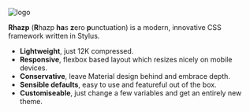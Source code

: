 
![logo](https://github.com/MrHuds0n/rhazp/blob/master/assets/banner_color_horizontal.png?raw=true)

**Rhazp** (**R**hazp **ha**s **z**ero **p**unctuation) is a modern, innovative CSS framework written in Stylus.

- **Lightweight**, just 12K compressed.
- **Responsive**, flexbox based layout which resizes nicely on mobile devices.
- **Conservative**, leave Material design behind and embrace depth.
- **Sensible defaults**, easy to use and featureful out of the box.
- **Customiseable**, just change a few variables and get an entirely new theme.
